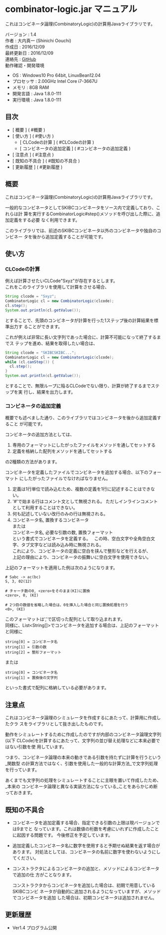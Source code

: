 combinator-logic.jar マニュアル
================================================================================

これはコンビネータ論理(CombinatoryLogic)の計算用Javaライブラリです。  

バージョン     : 1.4  
作者           : 大内真一 (Shinichi Oouchi)  
作成日         : 2016/12/09  
最終更新日     : 2016/12/09  
連絡先         : [GitHub](https://github.com/shinichiohuchi/CombinatorLogic)  
動作確認・開発環境
- OS         : Windows10 Pro 64bit, LinuxBean12.04
- プロセッサ : 2.00GHz Intel Core i7-3667U
- メモリ     : 8GB RAM
- 開発言語   : Java 1.8.0-111
- 実行環境   : Java 1.8.0-111

## 目次 ########################################################################

- [ 概要                     ] ( #概要                   )
- [ 使い方                   ] ( #使い方                 )
  - [ CLCodeの計算           ] ( #CLCodeの計算           )
  - [ コンビネータの追加定義 ] ( #コンビネータの追加定義 )
- [ 注意点                   ] ( #注意点                 )
- [ 既知の不具合             ] ( #既知の不具合           )
- [ 更新履歴                 ] ( #更新履歴               )

## 概要 ########################################################################

これはコンビネータ論理(CombinatoryLogic)の計算用Javaライブラリです。

一般的なコンビネータとしてSKIBCコンビネータをソース内で定義しており、これらは計
算を実行するCombinatorLogic#step()メソッドを呼び出した際に、追加定義をする必要
なく利用できます。

このライブラリでは、前述のSKIBCコンビネータ以外のコンビネータや独自のコンビネー
タを後から追加定義することが可能です。

## 使い方 ##########################################################

### CLCodeの計算 ###############################################################

例えば計算させたいCLCode"Sxyz"が存在するとします。  
これをこのライブラリを使用して計算をさせる場合、  

```java
String clcode = "Sxyz";
CombinatorLogic cl = new CombinatorLogic(clcode);
cl.step();
System.out.println(cl.getValue());
```

とすることで、先頭のコンビネータが計算を行った1ステップ後の計算結果を標準出力す
ることができます。

これが例えば非常に長い文字列であった場合に、計算不可能になって終了するまでス
テップを進め、結果を取得したい場合は、

```java
String clcode = "SKIBCSKIBC...";
CombinatorLogic cl = new CombinatorLogic(clcode);
while (cl.canStep()) {
  cl.step();
}
System.out.println(cl.getValue());
```

とすることで、無限ループに陥るCLCodeでない限り、計算が終了するまでステップを実
行し、結果を出力します。

### コンビネータの追加定義 #####################################################

概要でも述べました通り、このライブラリではコンビネータを後から追加定義すること
が可能です。

コンビネータの追加方法としては、

1. 専用のフォーマットにしたがったファイルをメソッドを通してセットする
2. 定義を格納した配列をメソッドを通してセットする

の2種類の方法があります。

コンビネータを定義したファイルでコンビネータを追加する場合、以下のフォーマット
にしたがったファイルでなければなりません。

1. 定義は1行単位で読み込むため、複数の定義を1行に記述することはできない。  
2. '#'で始まる行はコメント文として無視される。
   ただしインラインコメントとして利用することはできない。  
3. 何も記述していない改行のみの行は無視される。  
4. コンビネータ名, 置換するコンビネータ  
   または  
   コンビネータ名, 必要な引数の数, 置換フォーマット  
   という書式でコンビネータを定義する。  
   この時、空白文字や全角空白文字、タブ文字などは読み込み時に無視される。  
   これにより、コンビネータの定義に空白を挟んで整形などを行えるが、  
   上記の理由により、コンビネータの振舞いに空白文字を使用できない。  

上記のフォーマットを適用した例は次のようになります。  

```csv
# Sabc -> ac(bc)
S, 3, 02(12)

# チャーチ数の0, <zero>をそのまま(KI)に置換
<zero>, 0, (KI)

# 2つ目の数値を省略した場合は、0を挿入した場合と同じ置換処理を行う
<0>, (KI)
```

このフォーマットは','で区切った配列として取り込まれます。  
同様に、List<String[]>でコンビネータを追加する場合は、上記のフォーマットと同様に  

    string[0] = コンビネータ名
    string[1] = 引数の数
    string[2] = 整形フォーマット

または

    string[0] = コンビネータ名
    string[1] = 置換後の文字列

といった書式で配列に格納している必要があります。  

## 注意点 ######################################################################

これはコンビネータ論理のシミュレータを作成するにあたって、計算用に作成したクラ
スをライブラリとして抜き出したものです。

動作をシミュレートするために作成したのですが内部のコンビネータ論理文字列(以下
CLCode)を計算するにあたって、文字列の並び替え処理などに本来必要ではない引数を使
用しています。

つまり、コンビネータ論理の本来の動きである引数を持たずに計算を行うという_関数型
の計算方法ではなく、引数を使用した一般的な計算方法_で文字列処理を行っています。

あくまでも文字列の処理をシミュレートすることに主眼を置いて作成したため、_本来の
コンビネータ論理と異なる実装方法になっている_ことをあらかじめ断っておきます。

## 既知の不具合 ################################################################

- コンビネータを追加定義する場合、指定できる引数の上限は現バージョンでは9までと
  なっています。これは数値の桁数を考慮にいれずに作成したことに起因する問題です。
  今後修正を予定しています。

- 追加定義したコンビネータ名に数字を使用すると予期せぬ結果を返す場合があります。
  対処法としては、コンビネータの名前に数字を使わないようにしてください。

- コンストラクタによるコンビネータの追加と、メソッドによるコンビネータで追加の仕
  方がことなります。
  
  コンストラクタからコンビネータを追加した場合は、初期で用意しているSKIBCコンビ
  ネータが自動的に追加されるようになっていますが、メソッドでコンビネータを追加
  した場合は、初期コンビネータは追加されません。

## 更新履歴 ####################################################################

- Ver1.4
  プログラム公開
